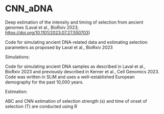 # CNN_aDNA
Deep estimation of the intensity and timing of selection from ancient genomes (Laval et al., BioRxiv 2023; https://doi.org/10.1101/2023.07.27.550703)



Code for simulating ancient DNA-related data and estimating selection parameters as proposed by Laval et al., BioRxiv 2023

Simulations:

Code for simulating ancient DNA samples as described in Laval et al., BioRxiv 2023 and previously described in Kerner et al., Cell Genomics 2023. 
Code was written in SLiM and uses a well-established European demography for the past 10,000 years. 

Estimation:

ABC and CNN estimation of selection strength (s) and time of onset of selection (T) are conducted using R
